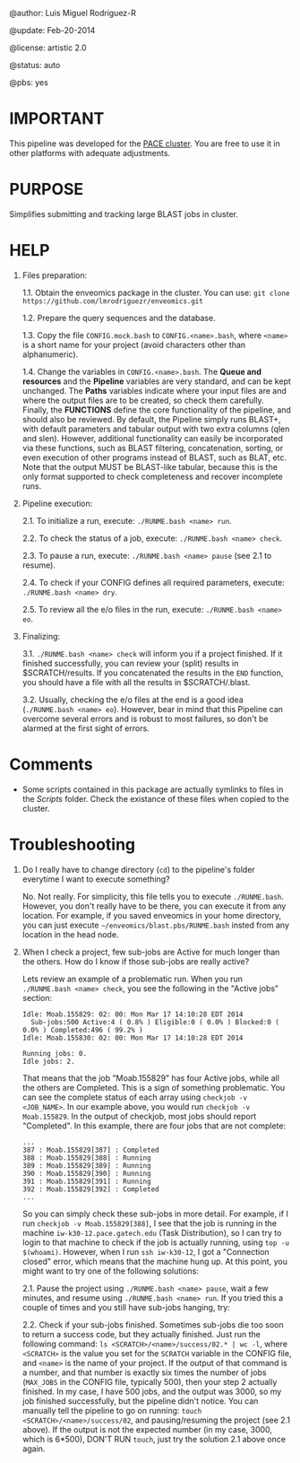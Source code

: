 @author: Luis Miguel Rodriguez-R <lmrodriguezr at gmail dot com>

@update: Feb-20-2014

@license: artistic 2.0

@status: auto

@pbs: yes

# IMPORTANT

This pipeline was developed for the [PACE cluster](http://pace.gatech.edu/).  You
are free to use it in other platforms with adequate adjustments.

# PURPOSE

Simplifies submitting and tracking large BLAST jobs in cluster.

# HELP

1. Files preparation:

   1.1. Obtain the enveomics package in the cluster. You can use: `git clone https://github.com/lmrodriguezr/enveomics.git`
   
   1.2. Prepare the query sequences and the database.
   
   1.3. Copy the file `CONFIG.mock.bash` to `CONFIG.<name>.bash`, where `<name>` is a
      short name for your project (avoid characters other than alphanumeric).
   
   1.4. Change the variables in `CONFIG.<name>.bash`. The **Queue and resources** and the
      **Pipeline** variables are very standard, and can be kept unchanged. The **Paths**
      variables indicate where your input files are and where the output files are to
      be created, so check them carefully. Finally, the **FUNCTIONS** define the core
      functionality of the pipeline, and should also be reviewed. By default, the
      Pipeline simply runs BLAST+, with default parameters and tabular output with two
      extra columns (qlen and slen). However, additional functionality can easily be
      incorporated via these functions, such as BLAST filtering, concatenation, sorting,
      or even execution of other programs instead of BLAST, such as BLAT, etc. Note that
      the output MUST be BLAST-like tabular, because this is the only format supported
      to check completeness and recover incomplete runs.
   
2. Pipeline execution:
   
   2.1. To initialize a run, execute: `./RUNME.bash <name> run`.

   2.2. To check the status of a job, execute: `./RUNME.bash <name> check`.

   2.3. To pause a run, execute: `./RUNME.bash <name> pause` (see 2.1 to resume).

   2.4. To check if your CONFIG defines all required parameters, execute: `./RUNME.bash <name> dry`.

   2.5. To review all the e/o files in the run, execute: `./RUNME.bash <name> eo`.

3. Finalizing:
   
   3.1. `./RUNME.bash <name> check` will inform you if a project finished. If it finished successfully,
      you can review your (split) results in $SCRATCH/results. If you concatenated the results in the
      `END` function, you should have a file with all the results in $SCRATCH/<name>.blast.

   3.2. Usually, checking the e/o files at the end is a good idea (`./RUNME.bash <name> eo`). However,
      bear in mind that this Pipeline can overcome several errors and is robust to most failures, so
      don't be alarmed at the first sight of errors.

# Comments

* Some scripts contained in this package are actually symlinks to files in the
  _Scripts_ folder.  Check the existance of these files when copied to
  the cluster.

# Troubleshooting

1. Do I really have to change directory (`cd`) to the pipeline's folder everytime I want to execute
   something?
   
   No.  Not really.  For simplicity, this file tells you to execute `./RUNME.bash`.  However, you don't
   really have to be there, you can execute it from any location.  For example, if you saved enveomics in
   your home directory, you can just execute `~/enveomics/blast.pbs/RUNME.bash` insted from any location
   in the head node.

2. When I check a project, few sub-jobs are Active for much longer than the others. How do I know if those
   sub-jobs are really active?
   
   Lets review an example of a problematic run. When you run `./RUNME.bash <name> check`, you see the
   following in the "Active jobs" section:
   ````
   Idle: Moab.155829: 02: 00: Mon Mar 17 14:10:28 EDT 2014
     Sub-jobs:500 Active:4 ( 0.8% ) Eligible:0 ( 0.0% ) Blocked:0 ( 0.0% ) Completed:496 ( 99.2% ) 
   Idle: Moab.155830: 02: 00: Mon Mar 17 14:10:28 EDT 2014
   
   Running jobs: 0.
   Idle jobs: 2.
   ````
   That means that the job "Moab.155829" has four Active jobs, while all the others are Completed. This is
   a sign of something problematic.  You can see the complete status of each array using
   `checkjob -v <JOB_NAME>`. In our example above, you would run `checkjob -v Moab.155829`. In the output
   of checkjob, most jobs should report "Completed". In this example, there are four jobs that are not
   complete:
   ````
   ...
   387 : Moab.155829[387] : Completed
   388 : Moab.155829[388] : Running
   389 : Moab.155829[389] : Running
   390 : Moab.155829[390] : Running
   391 : Moab.155829[391] : Running
   392 : Moab.155829[392] : Completed
   ...
   ````
   So you can simply check these sub-jobs in more detail. For example, if I run `checkjob -v Moab.155829[388]`,
   I see that the job is running in the machine `iw-k30-12.pace.gatech.edu` (Task Distribution), so I can try
   to login to that machine to check if the job is actually running, using `top -u $(whoami)`. However, when
   I run `ssh iw-k30-12`, I got a "Connection closed" error, which means that the machine hung up. At this point,
   you might want to try one of the following solutions:

   2.1. Pause the project using `./RUNME.bash <name> pause`, wait a few minutes, and resume using
        `./RUNME.bash <name> run`. If you tried this a couple of times and you still have sub-jobs hanging, try:
   
   2.2. Check if your sub-jobs finished. Sometimes sub-jobs die too soon to return a success code, but they actually
        finished. Just run the following command: `ls <SCRATCH>/<name>/success/02.* | wc -l`, where `<SCRATCH>` is the
	value you set for the `SCRATCH` variable in the CONFIG file, and `<name>` is the name of your project. If the
	output of that command is a number, and that number is exactly six times the number of jobs (`MAX_JOBS` in the
	CONFIG file, typically 500), then your step 2 actually finished. In my case, I have 500 jobs, and the output
	was 3000, so my job finished successfully, but the pipeline didn't notice. You can manually tell the pipeline
	to go on running: `touch <SCRATCH>/<name>/success/02`, and pausing/resuming the project (see 2.1 above). If
	the output is not the expected number (in my case, 3000, which is 6*500), DON'T RUN `touch`, just try the
	solution 2.1 above once again.

